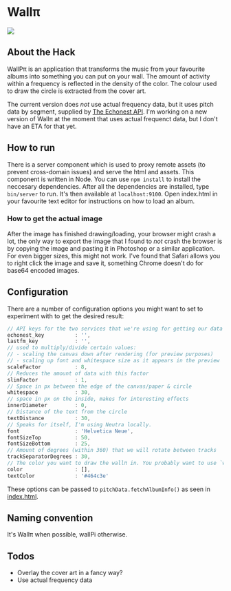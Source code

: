 # Wallπ
![](https://dl.dropbox.com/u/4905073/Wall%CF%80/examples.png)

## About the Hack
WallPπ is an application that transforms the music from your favourite albums into something you can put on your wall. The amount of activity within a frequency is reflected in the density of the color. The colour used to draw the circle is extracted from the cover art.

The current version does _not_ use actual frequency data, but it uses pitch data by segment, supplied by [The Echonest API](http://developer.echonest.com/docs/v4/track.html). I'm working on a new version of Wallπ at the moment that uses actual frequenct data, but I don't have an ETA for that yet.

## How to run
There is a server component which is used to proxy remote assets (to prevent cross-domain issues) and serve the html and assets. This component is written in Node. You can use `npm install` to install the neccesary dependencies. After all the dependencies are installed, type `bin/server` to run. It's then available at `localhost:9100`. Open index.html in your favourite text editor for instructions on how to load an album.

### How to get the actual image
After the image has finished drawing/loading, your browser might crash a lot, the only way to export the image that I found to _not_ crash the browser is by copying the image and pasting it in Photoshop or a similar application. For even bigger sizes, this might not work. I've found that Safari allows you to right click the image and save it, something Chrome doesn't do for base64 encoded images.

## Configuration
There are a number of configuration options you might want to set to experiment with to get the desired result:

```javascript
// API keys for the two services that we're using for getting our data
echonest_key          : '',
lastfm_key            : '',
// used to multiply/divide certain values:
// - scaling the canvas down after rendering (for preview purposes)
// - scaling up font and whitespace size as it appears in the preview
scaleFactor           : 8,
// Reduces the amount of data with this factor
slimFactor            : 1,
// Space in px between the edge of the canvas/paper & circle
whitespace            : 30,
// space in px on the inside, makes for interesting effects
innerDiameter         : 0,
// Distance of the text from the circle
textDistance          : 30,
// Speaks for itself, I'm using Neutra locally.
font                  : 'Helvetica Neue',
fontSizeTop           : 50,
fontSizeBottom        : 25,
// Amount of degrees (within 360) that we will rotate between tracks
trackSeparatorDegrees : 30,
// The color you want to draw the wallπ in. You probably want to use `wallPi.extractCoverColor` for this. format is [r,b,g]
color                 : [],
textColor             : '#464c3e'
```

These options can be passed to `pitchData.fetchAlbumInfo()` as seen in [index.html](https://github.com/marcohamersma/WallPi/blob/master/public/index.html).

## Naming convention
It's Wallπ when possible, wallPi otherwise.

## Todos
-  Overlay the cover art in a fancy way?
-  Use actual frequency data
